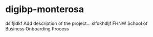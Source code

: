 # digibp-monterosa
dsifjldkf
Add description of the project...
slfdkhdljf
FHNW School of Business Onboarding Process